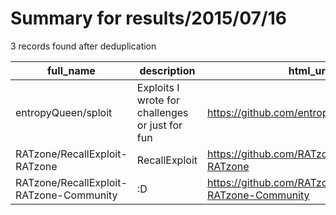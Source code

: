 
# Summary for results/2015/07/16
    
3 records found after deduplication

| full_name | description | html_url | matched_list | matched_count | pushed_at | size | stargazers_count | language | forks_count |
|-----------------------------------------|-------------------------------------------------|------------------------------------------------------------|-----------------------|-----------------|---------------------------|--------|--------------------|------------|---------------|
| entropyQueen/sploit | Exploits I wrote for challenges or just for fun | https://github.com/entropyQueen/sploit | ['exploit', 'sploit'] | 2 | 2015-07-16 15:04:57+00:00 | 136 | 0 | Python | 0 |
| RATzone/RecallExploit-RATzone | RecallExploit | https://github.com/RATzone/RecallExploit-RATzone | ['exploit'] | 1 | 2015-07-16 23:23:17+00:00 | 407 | 0 | C# | 2 |
| RATzone/RecallExploit-RATzone-Community | :D | https://github.com/RATzone/RecallExploit-RATzone-Community | ['exploit'] | 1 | 2015-07-16 23:59:21+00:00 | 1024 | 0 | C# | 0 |
